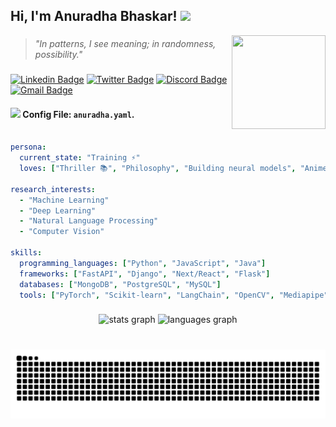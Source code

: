 <h2> Hi, I'm Anuradha Bhaskar! <img src="https://media.giphy.com/media/mGcNjsfWAjY5AEZNw6/giphy.gif" width="50"></h2>
<img align='right' src="https://i.imgflip.com/65efzo.gif" width="150" height="150" >


###

> *"In patterns, I see meaning; in randomness, possibility."*

###



[![Linkedin Badge](https://img.shields.io/badge/-LinkedIn-blue?style=flat-square&logo=Linkedin&logoColor=white&link=https://www.linkedin.com/in/anuradha-bhaskar/)](https://www.linkedin.com/in/anuradha-bhaskar/)
[![Twitter Badge](https://img.shields.io/badge/-Twitter-1DA1F2?style=flat-square&logo=Twitter&logoColor=white&link=https://x.com/anurdhaaa)](https://x.com/anurdhaaa)
[![Discord Badge](https://img.shields.io/badge/-Discord-7289DA?style=flat-square&logo=discord&logoColor=white&link=https://discord.com/users/tech_cat)](https://discord.com/users/tech_cat)
[![Gmail Badge](https://img.shields.io/badge/-Gmail-d14836?style=flat-square&logo=Gmail&logoColor=white&link=mailto:anuradha.t.bhaskar@gmail.com)](mailto:anuradha.t.bhaskar@gmail.com)

#### <img src="https://media.giphy.com/media/VgCDAzcKvsR6OM0uWg/giphy.gif" width="50"> Config File: `anuradha.yaml`.  





```yaml

persona:
  current_state: "Training ⚡"
  loves: ["Thriller 📚", "Philosophy", "Building neural models", "Anime"]

research_interests:
  - "Machine Learning"
  - "Deep Learning"
  - "Natural Language Processing"
  - "Computer Vision"

skills:
  programming_languages: ["Python", "JavaScript", "Java"]
  frameworks: ["FastAPI", "Django", "Next/React", "Flask"]
  databases: ["MongoDB", "PostgreSQL", "MySQL"]
  tools: ["PyTorch", "Scikit-learn", "LangChain", "OpenCV", "Mediapipe", "HuggingFace"]

```


###



###

<div align="center">
  <img src="https://github-readme-stats.vercel.app/api?username=Anuradha-bhaskar&hide_title=false&hide_rank=false&show_icons=true&include_all_commits=true&count_private=true&disable_animations=false&theme=gotham&locale=en&hide_border=false" height='165' alt="stats graph"  />
  <img src="https://github-readme-stats.vercel.app/api/top-langs?username=anuradha-bhaskar&locale=en&hide_title=false&layout=compact&card_width=320&langs_count=5&theme=gotham&hide_border=false" height='300'  alt="languages graph"  />
</div>



###



###
<br clear="both">
<div align="center">
<img src="https://raw.githubusercontent.com/anuradha-bhaskar/anuradha-bhaskar/output/snake.svg" alt="Snake animation" />
</div>

###
